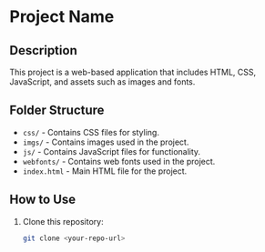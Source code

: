 # Project Name

## Description
This project is a web-based application that includes HTML, CSS, JavaScript, and assets such as images and fonts.

## Folder Structure
- `css/` - Contains CSS files for styling.
- `imgs/` - Contains images used in the project.
- `js/` - Contains JavaScript files for functionality.
- `webfonts/` - Contains web fonts used in the project.
- `index.html` - Main HTML file for the project.

## How to Use
1. Clone this repository:
   ```sh
   git clone <your-repo-url>
